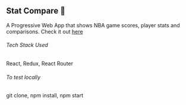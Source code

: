 ## Stat Compare :basketball:

A Progressive Web App that shows NBA game scores,
player stats and comparisons. Check it out [here](https://gabriel416.github.io/stat-compare/)

###### Tech Stack Used

React,
Redux,
React Router

###### To test locally

git clone, npm install, npm start
